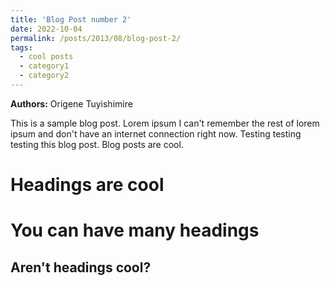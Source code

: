 ```yaml
---
title: 'Blog Post number 2'
date: 2022-10-04
permalink: /posts/2013/08/blog-post-2/
tags:
  - cool posts
  - category1
  - category2
---
```


<p class="page__date"><strong>
  <i class="fa fa-fw fa-users" aria-hidden="true"></i> Authors:</strong>
  Origene Tuyishimire
</p>

This is a sample blog post. Lorem ipsum I can't remember the rest of lorem ipsum and don't have an internet connection right now. Testing testing testing this blog post. Blog posts are cool.

Headings are cool
======

You can have many headings
======

Aren't headings cool?
------
